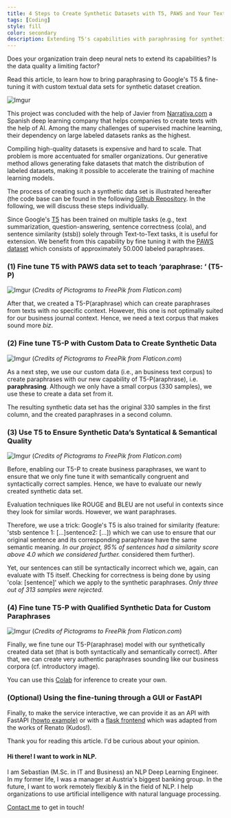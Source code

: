 ```yaml
---
title: 4 Steps to Create Synthetic Datasets with T5, PAWS and Your Text Corpus
tags: [Coding]
style: fill
color: secondary
description: Extending T5's capabilities with paraphrasing for synthetic dataset creation.
---
```


Does your organization train deep neural nets to extend its capabilities? Is the data quality a limiting factor? 

Read this article, to learn how to bring paraphrasing to Google's T5 & fine- tuning it with custom textual data sets for synthetic dataset creation.

![Imgur](https://i.imgur.com/Y6awmWp.gif)

This project was concluded with the help of Javier from [Narrativa.com](http://ww.narrativa.com) a Spanish deep learning company that helps companies to create texts with the help of AI. Among the many challenges of supervised machine learning, their dependency on large labeled datasets ranks as the highest. 

Compiling high-quality datasets is expensive and hard to scale. That problem is more accentuated for smaller organizations. Our generative method allows generating fake datasets that match the distribution of labeled datasets, making it possible to accelerate the training of machine learning models. 

The process of creating such a synthetic data set is illustrated hereafter (the code base can be found in the following [Github Repository](https://github.com/seduerr91/synthetic_pub). In the following, we will discuss these steps individually.

Since Google's [T5](https://ai.googleblog.com/2020/02/exploring-transfer-learning-with-t5.html) has been trained on multiple tasks (e.g., text summarization, question-answering, sentence correctness (cola), and sentence similarity (stsb)) solely through Text-to-Text tasks, it is useful for extension. We benefit from this capability by fine tuning it with the [PAWS dataset](https://github.com/google-research-datasets/paws) which consists of approximately 50.000 labeled paraphrases. 

### (1) Fine tune T5 with PAWS data set to teach ‘paraphrase: ‘ (T5-P)

![Imgur](https://i.imgur.com/JVG4DbO.jpg)
(_Credits of Pictograms to FreePik from Flaticon.com_)

After that, we created a T5-P(araphrase) which can create paraphrases from texts with no specific context. However, this one is not optimally suited for our business journal context. Hence, we need a text corpus that makes sound more _biz_.

### (2) Fine tune T5-P with Custom Data to Create Synthetic Data

![Imgur](https://i.imgur.com/5j4jWwP.jpg)
(_Credits of Pictograms to FreePik from Flaticon.com_)

As a next step, we use our custom data (i.e., an business text corpus) to create paraphrases with our new capability of T5-P(araphrase), i.e. __paraphrasing__. Although we only have a small corpus (330 samples), we use these to create a data set from it. 

The resulting synthetic data set has the original 330 samples in the first column, and the created paraphrases in a second column. 

### (3) Use T5 to Ensure Synthetic Data’s Syntatical & Semantical Quality

![Imgur](https://i.imgur.com/SiEby3I.jpg)
(_Credits of Pictograms to FreePik from Flaticon.com_)

Before, enabling our T5-P to create business paraphrases, we want to ensure that we only fine tune it with semantically congruent and syntactically correct samples. Hence, we have to evaluate our newly created synthetic data set. 

Evaluation techniques like ROUGE and BLEU are not useful in contexts since they look for similar words. However, we want paraphrases. 

Therefore, we use a trick: Google's T5 is also trained for similarity (feature: 'stsb sentence 1: [...]sentence2: [...]) which we can use to ensure that our original sentence and its corresponding paraphrase have the same semantic meaning. _In our project, 95% of sentences had a similarity score above 4.0 which we considered further._ considered them further). 

Yet, our sentences can still be syntactically incorrect which we, again, can evaluate with T5 itself. Checking for correctness is being done by using 'cola: [sentence]' which we apply to the synthetic paraphrases. _Only three out of 313 samples were rejected._ 

### (4) Fine tune T5-P with Qualified Synthetic Data for Custom Paraphrases

![Imgur](https://i.imgur.com/9526sFI.jpg)
(_Credits of Pictograms to FreePik from Flaticon.com_)

Finally, we fine tune our T5-P(araphrase) model with our synthetically created data set (that is both syntactically and semantically correct). After that, we can create very authentic paraphrases sounding like our business corpora (cf. introductory image). 

You can use this [Colab](https://github.com/seduerr91/pawraphrase_public/blob/master/t5_pawraphrase_inference.ipynb) for inference to create your own.


### (Optional) Using the fine-tuning through a GUI or FastAPI

Finally, to make the service interactive, we can provide it as an API with FastAPI [(howto example)](https://seduerr91.github.io/blog/ilm-fastapi) or with a [flask frontend](https://github.com/renatoviolin/T5-paraphrase-generation) which was adapted from the works of Renato (Kudos!).

Thank you for reading this article. I'd be curious about your opinion.

#### Hi there! I want to work in NLP.

I am Sebastian (M.Sc. in IT and Business) an NLP Deep Learning Engineer. In my former life, I was a manager at Austria's biggest banking group. In the future, I want to work remotely flexibly & in the field of NLP. I help organizations to use artificial intelligence with natural language processing.

[Contact me](https://www.linkedin.com/in/sebastianduerr/) to get in touch!